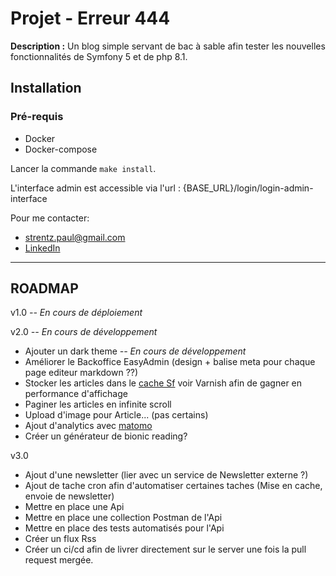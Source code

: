 # Projet - Erreur 444
**Description :**
Un blog simple servant de bac à sable afin tester les nouvelles fonctionnalités de Symfony 5 et de php 8.1.

## Installation
### Pré-requis
- Docker
- Docker-compose

Lancer la commande `make install`.

L'interface admin est accessible via l'url : {BASE_URL}/login/login-admin-interface

Pour me contacter:
- strentz.paul@gmail.com
- [LinkedIn](https://www.linkedin.com/in/paul-strentz/)


----
## ROADMAP
v1.0  *-- En cours de déploiement*

v2.0 *-- En cours de développement*
- Ajouter un dark theme *-- En cours de développement*
- Améliorer le Backoffice EasyAdmin (design + balise meta pour chaque page editeur markdown ??)
- Stocker les articles dans le [cache Sf](https://symfony.com/doc/5.4/the-fast-track/fr/21-cache.html) voir Varnish afin de gagner en performance d'affichage
- Paginer les articles en infinite scroll
- Upload d'image pour Article... (pas certains)
- Ajout d'analytics avec [matomo](https://matomo.org/)
- Créer un générateur de bionic reading?

v3.0
- Ajout d'une newsletter (lier avec un service de Newsletter externe ?)
- Ajout de tache cron afin d'automatiser certaines taches (Mise en cache, envoie de newsletter)
- Mettre en place une Api
- Mettre en place une collection Postman de l'Api
- Mettre en place des tests automatisés pour l'Api
- Créer un flux Rss
- Créer un ci/cd afin de livrer directement sur le server une fois la pull request mergée.
